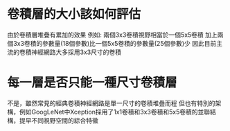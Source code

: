 卷積層的大小該如何評估
===
由於卷積層堆疊有累加的效果
例如: 兩個3x3卷積視野相當於一個5x5卷積
加上兩個3x3卷積的參數量(18個參數)比一個5x5卷積的參數量(25個參數)少
因此目前主流的卷積神經網路大多採用3x3尺寸的卷積

每一層是否只能一種尺寸卷積層
===
不是，雖然常見的經典卷積神經網路是單一尺寸的卷積堆疊而程
但也有特別的架構，例如GoogLeNet中Xception採用了1x1卷積和3x3卷積和5x5卷積的並聯結構，提早不同視野空間的綜合特徵
